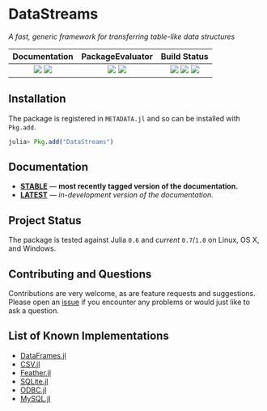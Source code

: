 
# DataStreams

*A fast, generic framework for transferring table-like data structures*

| **Documentation**                                                               | **PackageEvaluator**                                            | **Build Status**                                                                                |
|:-------------------------------------------------------------------------------:|:---------------------------------------------------------------:|:-----------------------------------------------------------------------------------------------:|
| [![][docs-stable-img]][docs-stable-url] [![][docs-latest-img]][docs-latest-url] | [![][pkg-0.6-img]][pkg-0.6-url] [![][pkg-0.7-img]][pkg-0.7-url] | [![][travis-img]][travis-url] [![][appveyor-img]][appveyor-url] [![][codecov-img]][codecov-url] |


## Installation

The package is registered in `METADATA.jl` and so can be installed with `Pkg.add`.

```julia
julia> Pkg.add("DataStreams")
```

## Documentation

- [**STABLE**][docs-stable-url] &mdash; **most recently tagged version of the documentation.**
- [**LATEST**][docs-latest-url] &mdash; *in-development version of the documentation.*

## Project Status

The package is tested against Julia `0.6` and *current* `0.7`/`1.0` on Linux, OS X, and Windows.

## Contributing and Questions

Contributions are very welcome, as are feature requests and suggestions. Please open an
[issue][issues-url] if you encounter any problems or would just like to ask a question.

## List of Known Implementations

* [DataFrames.jl](https://github.com/JuliaData/DataFrames.jl)
* [CSV.jl](https://github.com/JuliaData/CSV.jl)
* [Feather.jl](https://github.com/JuliaData/Feather.jl)
* [SQLite.jl](https://github.com/JuliaDatabases/SQLite.jl)
* [ODBC.jl](https://github.com/JuliaDatabases/ODBC.jl)
* [MySQL.jl](https://github.com/JuliaDatabases/MySQL.jl)

[docs-latest-img]: https://img.shields.io/badge/docs-latest-blue.svg
[docs-latest-url]: https://JuliaData.github.io/DataStreams.jl/latest

[docs-stable-img]: https://img.shields.io/badge/docs-stable-blue.svg
[docs-stable-url]: https://JuliaData.github.io/DataStreams.jl/stable

[travis-img]: https://travis-ci.org/JuliaData/DataStreams.jl.svg?branch=master
[travis-url]: https://travis-ci.org/JuliaData/DataStreams.jl

[appveyor-img]: https://ci.appveyor.com/api/projects/status/h227adt6ovd1u3sx/branch/master?svg=true
[appveyor-url]: https://ci.appveyor.com/project/JuliaData/documenter-jl/branch/master

[codecov-img]: https://codecov.io/gh/JuliaData/DataStreams.jl/branch/master/graph/badge.svg
[codecov-url]: https://codecov.io/gh/JuliaData/DataStreams.jl

[issues-url]: https://github.com/JuliaData/DataStreams.jl/issues

[pkg-0.6-img]: http://pkg.julialang.org/badges/DataStreams_0.6.svg
[pkg-0.6-url]: http://pkg.julialang.org/?pkg=DataStreams
[pkg-0.7-img]: http://pkg.julialang.org/badges/DataStreams_0.7.svg
[pkg-0.7-url]: http://pkg.julialang.org/?pkg=DataStreams
